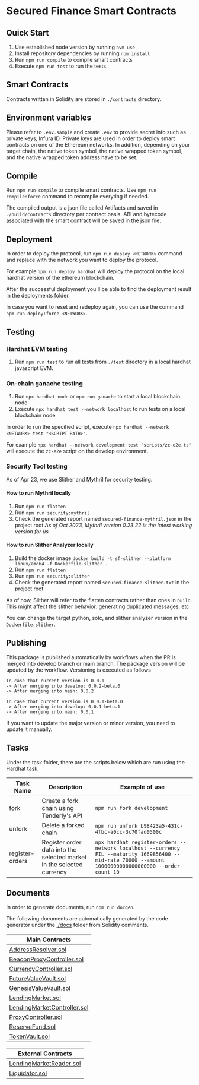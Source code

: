 # Secured Finance Smart Contracts

## Quick Start

1. Use established node version by running `nvm use`
2. Install repository dependencies by running `npm install`
3. Run `npm run compile` to compile smart contracts
4. Execute `npm run test` to run the tests.

## Smart Contracts

Contracts written in Solidity are stored in `./contracts` directory.

## Environment variables

Please refer to `.env.sample` and create `.env` to provide secret info such as private keys, Infura ID.
Private keys are used in order to deploy smart contracts on one of the Ethereum networks. 
In addition, depending on your target chain, the native token symbol, the native wrapped token symbol, and the native wrapped token address have to be set.


## Compile

Run `npm run compile` to compile smart contracts. Use `npm run compile:force` command to recompile everyting if needed.

The compiled output is a json file called Artifacts and saved in `./build/contracts` directory per contract basis.
ABI and bytecode associated with the smart contract will be saved in the json file.

## Deployment

In order to deploy the protocol, run `npm run deploy <NETWORK>` command and replace with the network you want to deploy the protocol.

For example `npm run deploy hardhat` will deploy the protocol on the local hardhat version of the ethereum blockchain.

After the successful deployment you'll be able to find the deployment result in the deployments folder.

In case you want to reset and redeploy again, you can use the command `npm run deploy:force <NETWORK>`.

## Testing

### Hardhat EVM testing

1. Run `npm run test` to run all tests from `./test` directory in a local hardhat javascript EVM.

### On-chain ganache testing

1. Run `npx hardhat node` or `npm run ganache` to start a local blockchain node
2. Execute `npx hardhat test --network localhost` to run tests on a local blockchain node

In order to run the specified script, execute `npx hardhat --network <NETWORK> test "<SCRIPT PATH>"`.

For example `npx hardhat --network development test "scripts/zc-e2e.ts"` will execute the `zc-e2e` script on the develop environment.

### Security Tool testing

As of Apr 23, we use Slither and Mythril for security testing.

#### How to run Mythril locally

1. Run `npm run flatten`
2. Run `npm run security:mythril`
3. Check the generated report named `secured-finance-mythril.json` in the project root
*As of Oct 2023, Mythril version 0.23.22 is the latest working version for us*

#### How to run Slither Analyzer locally

1. Build the docker image `docker build -t sf-slither --platform linux/amd64 -f Dockerfile.slither .`
2. Run `npm run flatten`
3. Run `npm run security:slither`
4. Check the generated report named `secured-finance-slither.txt` in the project root

As of now, Slither will refer to the flatten contracts rather than ones in `build`. This might affect the slither behavior: generating duplicated messages, etc.  

You can change the target python, solc, and slither analyzer version in the `Dockerfile.slither`.

## Publishing

This package is published automatically by workflows when the PR is merged into develop branch or main branch. The package version will be updated by the workflow.
Versioning is executed as follows

```
In case that current version is 0.0.1
-> After merging into develop: 0.0.2-beta.0
-> After merging into main: 0.0.2

In case that current version is 0.0.1-beta.0
-> After merging into develop: 0.0.1-beta.1
-> After merging into main: 0.0.1
```

If you want to update the major version or minor version, you need to update it manually.

## Tasks

Under the task folder, there are the scripts below which are run using the Hardhat task.

| Task Name       | Description                                                           | Example of use                                                                                                                                         |
| --------------- | --------------------------------------------------------------------- | ------------------------------------------------------------------------------------------------------------------------------------------------------ |
| fork            | Create a fork chain using Tenderly's API                              | `npm run fork development`                                                                                                                             |
| unfork          | Delete a forked chain                                                 | `npm run unfork b98423a5-431c-4fbc-a0cc-3c70fad0500c`                                                                                                  |
| register-orders | Register order data into the selected market in the selected currency | `npx hardhat register-orders --network localhost --currency FIL --maturity 1669856400 --mid-rate 70000 --amount 10000000000000000000 --order-count 10` |

## Documents

In order to generate documents, run `npm run docgen`.

The following documents are automatically generated by the code generator under the [./docs](./docs) folder from Solidity comments.

| Main Contracts                                                            |
| ------------------------------------------------------------------------- |
| [AddressResolver.sol](./docs/protocol/AddressResolver.md)                 |
| [BeaconProxyController.sol](./docs/protocol/BeaconProxyController.md)     |
| [CurrencyController.sol](./docs/protocol/CurrencyController.md)           |
| [FutureValueVault.sol](./docs/protocol/FutureValueVault.md)               |
| [GenesisValueVault.sol](./docs/protocol/GenesisValueVault.md)             |
| [LendingMarket.sol](./docs/protocol/LendingMarket.md)                     |
| [LendingMarketController.sol](./docs/protocol/LendingMarketController.md) |
| [ProxyController.sol](./docs/protocol/ProxyController.md)                 |
| [ReserveFund.sol](./docs/protocol/ReserveFund.md)                         |
| [TokenVault.sol](./docs/protocol/TokenVault.md)                           |

| External Contracts                                                |
| ----------------------------------------------------------------- |
| [LendingMarketReader.sol](./docs/external/LendingMarketReader.md) |
| [Liquidator.sol](./docs/external/Liquidator.md)                   |
